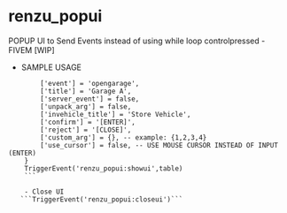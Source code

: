 # renzu_popui
POPUP UI to Send Events instead of using while loop controlpressed - FIVEM [WIP]
- SAMPLE USAGE
```  local table = {
        ['event'] = 'opengarage',
        ['title'] = 'Garage A',
        ['server_event'] = false,
        ['unpack_arg'] = false,
        ['invehicle_title'] = 'Store Vehicle',
        ['confirm'] = '[ENTER]',
        ['reject'] = '[CLOSE]',
        ['custom_arg'] = {}, -- example: {1,2,3,4}
        ['use_cursor'] = false, -- USE MOUSE CURSOR INSTEAD OF INPUT (ENTER)
    }
    TriggerEvent('renzu_popui:showui',table)
    ```

    - Close UI
   ```TriggerEvent('renzu_popui:closeui')```
